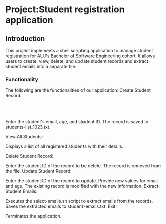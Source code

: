 <h1>Project:Student registration application</h1>

<h2>Introduction</h2>

This project implements a shell scripting application to manage student registration for ALU's Bachelor of Software Engineering cohort. It allows users to create, view, delete, and update student records and extract student emails into a separate file.


<h3> Functionality</h3>

The following are the functionalities of our application:
Create Student Record:<br></br><br></br>

Enter the student's email, age, and student ID.
The record is saved to students-list_1023.txt.

View All Students:

Displays a list of all registered students with their details.

Delete Student Record:

Enter the student ID of the record to be delete.
The record is removed from the file.
Update Student Record:

Enter the student ID of the record to update.
Provide new values for email and age.
The existing record is modified with the new information.
Extract Student Emails:

Executes the select-emails.sh script to extract emails from the records.
Saves the extracted emails to student-emails.txt.
Exit:

Terminates the application.

